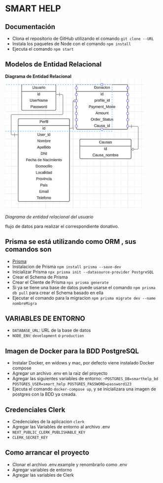 # SMART HELP

## Documentación

-   Clona el repositorio de GitHub utilizando el comando `git clone --URL`
-   Instala los paquetes de Node con el comando `npm install`
-   Ejecuta el comando `npm start`

## Modelos de Entidad Relacional

<strong>Diagrama de Entidad Relacional</strong>
<img src="resources/diagrama.png"/>

<i>Diagrama de entidad relacional del usuario</i>
<br/>

<p>flujo de datos para realizar el correspondiente donativo.</p>

## Prisma se está utilizando como ORM , sus comandos son

-   [Prisma](https://prisma.io)
-   Instalacion de Prisma `npm install prisma --save-dev`
-   Inicializar Prisma `npx prisma init --datasource-provider PostgreSQL`
-   Crear el Schema de Prisma
-   Crear el Cliente de Prisma `npx prisma generate`
-   Si ya se tiene una base de datos puede usarse el comando `npm prisma db pull` para crear el Schema basado en ella
-   Ejecutar el comando para la migracion `npm prisma migrate dev --name nombreMigra`

## VARIABLES DE ENTORNO

-   `DATABASE_URL`: URL de la base de datos
-   `NODE_ENV`: `development` o `production`

## Imagen de Docker para la BDD PostgreSQL

-   Instalar Docker, en widows y mac, por defecto viene instalado Docker compose
-   Agregar un archivo .env en la raiz del proyecto
-   Agregar las siguientes variables de entorno: -`POSTGRES_DB=smarthelp_bd
POSTGRES_USER=smart_help
POSTGRES_PASSWORD=password123`
-   Ejecuta el comando `docker-compose up`, y se inicializara una imagen de postgres con la BDD ya creada.

## Credenciales Clerk

-   Credenciales de la aplicacion `clerk`
-   Agregar las Variables de entorno al archivo .env
-   `NEXT_PUBLIC_CLERK_PUBLISHABLE_KEY`
-   `CLERK_SECRET_KEY`

## Como arrancar el proyecto

-   Clonar el archivo .env.example y renombrarlo como .env
-   Agregar variables de entorno
-   Agregar las variables de Clerk
